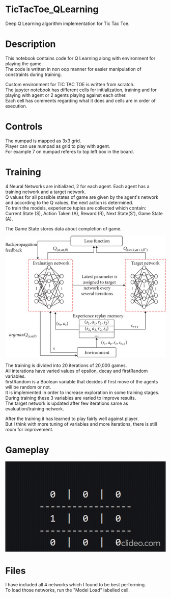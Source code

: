# TicTacToe_QLearning
Deep Q Learning algorithm implementation for Tic Tac Toe. <br/>

# Description
This notebook contains code for Q Learning along with environment for playing the game.<br/>
The code is written in non oop manner for easier manipulation of constraints during training.<br/>

Custom environment for TIC TAC TOE is written from scratch.<br/>
The jupyter notebook has different cells for initialization, training and for playing with agent or 2 agents playing against each other.<br/>
Each cell has comments regarding what it does and cells are in order of execution.<br/>

# Controls
The numpad is mapped as 3x3 grid. <br/>
Player can use numpad as grid to play with agent.<br/>
For example 7 on numpad referes to top left box in the board.<br/>

# Training
4 Neural Networks are initialized, 2 for each agent.
Each agent has a training network and a target network. <br/>
Q values for all possible states of game are given by the agent's network and according to the Q values, the next action is determined.<br/>
To train the models, experience tuples are collected which contain:<br/>
Current State (S), Action Taken (A), Reward (R), Next State(S'), Game State (A).

The Game State stores data about completion of game.<br/>

![Deep Q Learning Algorithm](https://github.com/taralb-45/TicTacToe_Deep_Q_Learning/blob/main/media/img.jpg)<br/>

The training is divided into 20 iterations of 20,000 games. <br/>
All interations have varied values of epsilon, decay and firstRandom variables. <br/>
firstRandom is a Boolean variable that decides if first move of the agents will be random or not. <br/>
It is implemented in order to increase exploration in some training stages. <br/>
During training these 3 variables are varied to improve results. <br/>
The target network is updated after few iterations same as evaluation/training network. <br/>

After the training it has learned to play fairly well against player.<br/>
But I think with more tuning of variables and more iterations, there is still room for improvement. <br/>

# Gameplay
![gameplay.gif](https://github.com/taralb-45/TicTacToe_Deep_Q_Learning/blob/main/media/gif.gif)<br/>

# Files
I have included all 4 networks which I found to be best performing. <br/>
To load those networks, run the "Model Load" labelled cell.<br/>

